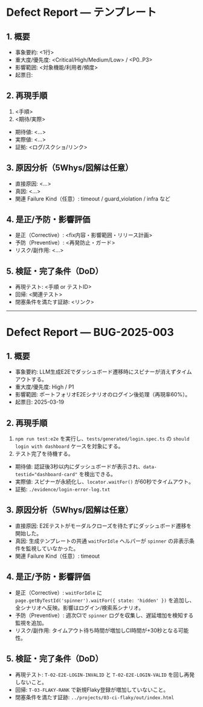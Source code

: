 # Defect Report — テンプレート

## 1. 概要
- 事象要約: <1行>
- 重大度/優先度: <Critical/High/Medium/Low> / <P0..P3>
- 影響範囲: <対象機能/利用者/頻度>
- 起票日: <YYYY-MM-DD>

## 2. 再現手順
1) <手順>
2) <期待/実際>
- 期待値: <…>
- 実際値: <…>
- 証拠: <ログ/スクショ/リンク>

## 3. 原因分析（5Whys/図解は任意）
- 直接原因: <…>
- 真因: <…>
- 関連 Failure Kind（任意）: timeout / guard_violation / infra など

## 4. 是正/予防・影響評価
- 是正（Corrective）: <fix内容・影響範囲・リリース計画>
- 予防（Preventive）: <再発防止・ガード>
- リスク/副作用: <…>

## 5. 検証・完了条件（DoD）
- 再現テスト: <手順 or テストID>
- 回帰: <関連テスト>
- 閉塞条件を満たす証跡: <リンク>

---

# Defect Report — BUG-2025-003

## 1. 概要
- 事象要約: LLM生成E2Eでダッシュボード遷移時にスピナーが消えずタイムアウトする。
- 重大度/優先度: High / P1
- 影響範囲: ポートフォリオE2Eシナリオのログイン後処理（再現率60%）。
- 起票日: 2025-03-19

## 2. 再現手順
1) `npm run test:e2e` を実行し、`tests/generated/login.spec.ts` の `should login with dashboard` ケースを対象にする。
2) テスト完了を待機する。
- 期待値: 認証後3秒以内にダッシュボードが表示され、`data-testid="dashboard-card"` を検出できる。
- 実際値: スピナーが永続化し、`locator.waitFor()` が60秒でタイムアウト。
- 証拠: `./evidence/login-error-log.txt`

## 3. 原因分析（5Whys/図解は任意）
- 直接原因: E2Eテストがモーダルクローズを待たずにダッシュボード遷移を開始した。
- 真因: 生成テンプレートの共通 `waitForIdle` ヘルパーが `spinner` の非表示条件を監視していなかった。
- 関連 Failure Kind（任意）: timeout

## 4. 是正/予防・影響評価
- 是正（Corrective）: `waitForIdle` に `page.getByTestId('spinner').waitFor({ state: 'hidden' })` を追加し、全シナリオへ反映。影響はログイン/検索系シナリオ。
- 予防（Preventive）: 週次CIで `spinner` ログを収集し、遅延増加を検知する監視を追加。
- リスク/副作用: タイムアウト待ち時間が増加しCI時間が+30秒となる可能性。

## 5. 検証・完了条件（DoD）
- 再現テスト: `T-02-E2E-LOGIN-INVALID` と `T-02-E2E-LOGIN-VALID` を回し再発しないこと。
- 回帰: `T-03-FLAKY-RANK` で新規Flaky登録が増加していないこと。
- 閉塞条件を満たす証跡: `../projects/03-ci-flaky/out/index.html`
